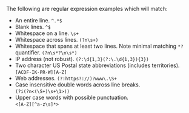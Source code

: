 
The following are regular expression examples which will match:

  - An entire line.
    `^.*$`
  - Blank lines.
    `^$`
  - Whitespace on a line.
    `\s+`
  - Whitespace across lines.
    `(?n\s+)`
  - Whitespace that spans at least two lines. Note minimal matching
    `*?` quantifier.
    `(?n\s*?\n\s*)`
  - IP address (not robust).
    `(?:\d{1,3}(?:\.\d{1,3}){3})`
  - Two character US Postal state abbreviations (includes territories).
    `[ACDF-IK-PR-W][A-Z]`
  - Web addresses.
    `(?:https?://)?www\.\S+`
  - Case insensitive double words across line breaks.  
    `(?i(?n<(\S+)\s+\1>))`
  - Upper case words with possible punctuation.  
    `<[A-Z][^a-z\s]*>`
